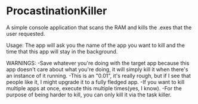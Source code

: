 # ProcastinationKiller
A simple console application that scans the RAM and kills the .exes that the user requested.

Usage: The app will ask you the name of the app you want to kill and the time that this app will stay in the background.

WARNINGS:
-Save whatever you're doing with the target app because this app doesn't care about what you're doing, it will simply kill it when there's an instance of it running.
-This is an "0.01", it's really rough, but if I see that people like it, I might upgrade it to a fully fledged app.
-If you want to kill multiple apps at once, execute this multiple times(yes, I know).
-For the purpose of being harder to kill, you can only kill it via the task killer.
